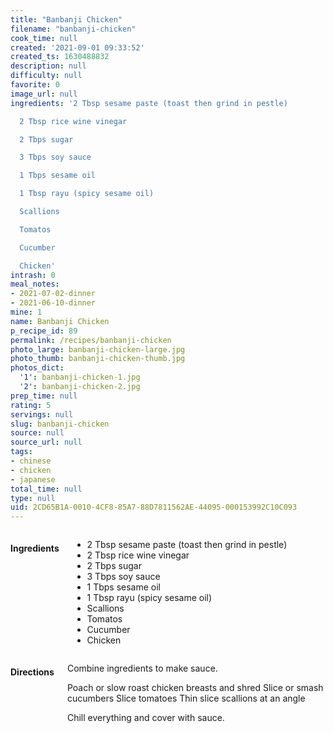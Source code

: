 ```yaml
---
title: "Banbanji Chicken"
filename: "banbanji-chicken"
cook_time: null
created: '2021-09-01 09:33:52'
created_ts: 1630488832
description: null
difficulty: null
favorite: 0
image_url: null
ingredients: '2 Tbsp sesame paste (toast then grind in pestle)

  2 Tbsp rice wine vinegar

  2 Tbps sugar

  3 Tbps soy sauce

  1 Tbps sesame oil

  1 Tbsp rayu (spicy sesame oil)

  Scallions

  Tomatos

  Cucumber

  Chicken'
intrash: 0
meal_notes:
- 2021-07-02-dinner
- 2021-06-10-dinner
mine: 1
name: Banbanji Chicken
p_recipe_id: 89
permalink: /recipes/banbanji-chicken
photo_large: banbanji-chicken-large.jpg
photo_thumb: banbanji-chicken-thumb.jpg
photos_dict:
  '1': banbanji-chicken-1.jpg
  '2': banbanji-chicken-2.jpg
prep_time: null
rating: 5
servings: null
slug: banbanji-chicken
source: null
source_url: null
tags:
- chinese
- chicken
- japanese
total_time: null
type: null
uid: 2CD65B1A-0010-4CF8-85A7-88D7811562AE-44095-000153992C10C093
---
```

<div class="columns large-7 small-12" id="writeup">	</div><!-- #writeup -->
</div><!-- #row-one -->
<div class="row" id="row-two">	<div class="columns large-4 small-12" id="ingredients"><h4>Ingredients</h4><div class="box box-ingredients content"><ul>
<li>2 Tbsp sesame paste (toast then grind in pestle)</li>
<li>2 Tbsp rice wine vinegar</li>
<li>2 Tbps sugar</li>
<li>3 Tbps soy sauce</li>
<li>1 Tbps sesame oil</li>
<li>1 Tbsp rayu (spicy sesame oil)</li>
<li>Scallions</li>
<li>Tomatos</li>
<li>Cucumber</li>
<li>Chicken</li>
</ul>
</div>	</div>	<div class="columns large-6 small-12" id="directions"><h4>Directions</h4><div class="box box-directions content"><p>Combine ingredients to make sauce.</p>
<p>Poach or slow roast chicken breasts and shred
Slice or smash cucumbers
Slice tomatoes
Thin slice scallions at an angle</p>
<p>Chill everything and cover with sauce.</p>
</div>	</div>